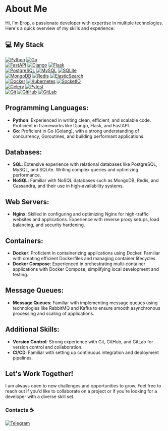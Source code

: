 # About Me

Hi, I'm Егор, a passionate developer with expertise in multiple technologies. Here's a quick overview of my skills and experience:

## 💻 My Stack
<a href="https://www.python.org/" target="_blank"><img src="https://img.shields.io/static/v1?style=for-the-badge&message=Python&color=262321&logo=Python&logoColor=3776AB&label=" alt="Python"></a>
<a href="https://golang.org/" target="_blank"><img src="https://img.shields.io/static/v1?style=for-the-badge&message=Go&color=262321&logo=Go&logoColor=00ADD8&label=" alt="Go"></a>
<br>
<a href="https://fastapi.tiangolo.com/" target="_blank"><img src="https://img.shields.io/badge/FastAPI-009688?style=for-the-badge&message=FastAPI&color=262321&logo=FastAPI&label=" alt="FastAPI"></a>
<a href="https://www.djangoproject.com/" target="_blank"><img src="https://img.shields.io/badge/django-%23092E20?style=for-the-badge&message=Django&color=262321&logo=django&logoColor=009688&label=" alt="Django"></a>
<a href="https://flask.palletsprojects.com/en/2.2.x/" target="_blank"><img src="https://img.shields.io/static/v1?style=for-the-badge&message=Flask&color=262321&logo=Flask&logoColor=FFFFFF&label=" alt="Flask"></a>
<br>
<a href="https://www.postgresql.org/" target="_blank"><img src="https://img.shields.io/static/v1?style=for-the-badge&message=PostgreSQL&color=262321&logo=PostgreSQL&logoColor=4169E1&label=" alt="PostgreSQL"></a>
<a href="https://www.mysql.com/" target="_blank"><img src="https://img.shields.io/static/v1?style=for-the-badge&message=MySQL&color=262321&logo=MySQL&logoColor=4479A1&label=" alt="MySQL"></a>
<a href="https://www.sqlite.org/" target="_blank"><img src="https://img.shields.io/badge/sqlite-%2307405e?style=for-the-badge&message=SQLite&color=262321&logo=sqlite&logoColor=2358ad&label=" alt="SQLite"></a>
<br>
<a href="https://www.mongodb.com/" target="_blank"><img src="https://img.shields.io/badge/MongoDB-%234ea94b?style=for-the-badge&message=MongoDB&color=262321&logo=mongodb&label=" alt="MongoDB"></a>
<a href="https://redis.io/" target="_blank"><img src="https://img.shields.io/badge/redis-%23DD0031?style=for-the-badge&message=Redis&color=262321&logo=redis&label=" alt="Redis"></a>
<a href="https://www.elastic.co/" target="_blank"><img src="https://img.shields.io/badge/-ElasticSearch-005571?style=for-the-badge&message=ElasticSearch&color=262321&logo=elasticsearch&logoColor=3968b3&label=" alt="ElasticSearch"></a>
<br>
<a href="https://www.docker.com/" target="_blank"><img src="https://img.shields.io/badge/docker-%230db7ed.svg?style=for-the-badge&message=Docker&color=262321&logo=docker&logoColor=0A9EDC&label=" alt="Docker"></a>
<a href="https://kubernetes.io/" target="_blank"><img src="https://img.shields.io/badge/kubernetes-%23326ce5?style=for-the-badge&message=Kubernetes&color=262321&logo=kubernetes&logoColor=0A9EDC&label=" alt="Kubernetes"></a>
<a href="https://socket.io/" target="_blank"><img src="https://img.shields.io/static/v1?style=for-the-badge&message=Socket.io&color=262321&logo=Socket.io&logoColor=FFFFFF&label=" alt="SocketIO"></a>
<br>
<a href="https://docs.celeryq.dev/en/stable/" target="_blank"><img src="https://img.shields.io/badge/celery-%23a9cc54?style=for-the-badge&message=Celery&color=262321&logo=celery&logoColor=8bc472&label=" alt="Celery"></a>
<a href="https://docs.pytest.org/en/7.2.x/" target="_blank"><img src="https://img.shields.io/static/v1?style=for-the-badge&message=Pytest&color=262321&logo=Pytest&logoColor=0A9EDC&label=" alt="Pytest"></a>
<br>
<a href="https://git-scm.com/" target="_blank"><img src="https://img.shields.io/static/v1?style=for-the-badge&message=Git&color=262321&logo=Git&logoColor=F05032&label=" alt="Git"></a>
<a href="https://github.com/" target="_blank"><img src="https://img.shields.io/badge/github-%23121011?style=for-the-badge&message=GitHub&color=262321&logo=github&label=" alt="GitHub"></a>
<a href="https://gitlab.com/" target="_blank"><img src="https://img.shields.io/badge/gitlab-%23181717?style=for-the-badge&message=GitLab&color=262321&logo=gitlab&label=" alt="GitLab"></a>

## Programming Languages:
- **Python**: Experienced in writing clean, efficient, and scalable code. Proficient in frameworks like Django, Flask, and FastAPI. 
- **Go**: Proficient in Go (Golang), with a strong understanding of concurrency, Goroutines, and building performant applications.

## Databases:
- **SQL**: Extensive experience with relational databases like PostgreSQL, MySQL, and SQLite. Writing complex queries and optimizing performance.
- **NoSQL**: Familiar with NoSQL databases such as MongoDB, Redis, and Cassandra, and their use in high-availability systems.

## Web Servers:
- **Nginx**: Skilled in configuring and optimizing Nginx for high-traffic websites and applications. Experience with reverse proxy setups, load balancing, and security hardening.

## Containers:
- **Docker**: Proficient in containerizing applications using Docker. Familiar with creating efficient Dockerfiles and managing container lifecycles.
- **Docker Compose**: Experienced in orchestrating multi-container applications with Docker Compose, simplifying local development and testing.

## Message Queues:
- **Message Queues**: Familiar with implementing message queues using technologies like RabbitMQ and Kafka to ensure smooth asynchronous processing and scaling of applications.

## Additional Skills:
- **Version Control**: Strong experience with Git, GitHub, and GitLab for version control and collaboration.
- **CI/CD**: Familiar with setting up continuous integration and deployment pipelines.

## Let's Work Together!
I am always open to new challenges and opportunities to grow. Feel free to reach out if you'd like to collaborate on a project or if you're looking for a developer with a diverse skill set.

### Contacts :coffee:
<a target="_blank" href="https://t.me/Exllent228"><img src="https://img.shields.io/static/v1?style=for-the-badge&message=Telegram&color=262321&logo=Telegram&logoColor=3776AB&label=" alt="Telegram"></a>


